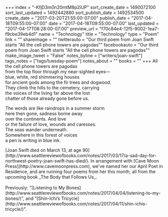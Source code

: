 +++
index = "-KfjD3m0n20mtM8p2iUP"
sort_create_date = 1490072100
sort_last_updated = 1492442880
sort_publish_date = 1492534500
create_date = "2017-03-20T21:55:00-07:00"
publish_date = "2017-04-18T09:55:00-07:00"
date = "2017-04-18T09:55:00-07:00"
last_updated = "2017-04-17T08:28:00-07:00"
preview_url = "f70c84e4-12f5-9002-1ea7-f9cbe39eb4d1"
name = "Technology"
title = "Technology"
type = "Poem"
link = ""
shareimage = ""
twitterauto = "Our third poem from Joan Swift starts \"All the cell phone towers are pagodas\""
facebookauto = "Our third poem from Joan Swift starts \"All the cell phone towers are pagodas\""
make_image_tweet = "False"
notes_byline = ["writers/joan-swift"]
tags_notes = ["tags/tuesday-poem"]
notes_about = ""
books = ""
+++
All the cell phone towers are pagodas<br>
from the top floor through my near-sighted eyes—<br>
blue, white, red shimmering houses<br>
for ancient gods among the fir trees and dogwood.<br>
They climb the hills to the cemetery, carrying<br>
the voices of the living far above the lost<br>
chatter of those already gone before us.

The words are like raindrops in a summer storm<br>
here then gone, sadness borne away<br>
over the continents. And love<br>
or the failure of love, wounds and caresses.<br>
The seas wander underneath.<br>
Somewhere in this forest of voices<br>
a pen is writing in blue ink.

<p class="poem-footer">[Joan Swift died on March 13, at age 90](http://www.seattlereviewofbooks.com/notes/2017/03/17/a-sad-day-for-northwest-poetry-joan-swift-has-died/). In arrangement with [Cave Moon Press](http://www.cavemoonpress.com), we've named her our April Poet in Residence, and are running four poems from her this month, all from the upcoming book _The Body that Follows Us_.<br><br>Previously: "[Listening to My Bones](http://www.seattlereviewofbooks.com/notes/2017/04/04/listening-to-my-bones/)", and "[Shin-Ichi’s Tricycle](http://www.seattlereviewofbooks.com/notes/2017/04/11/shin-ichis-tricycle/)".</p>